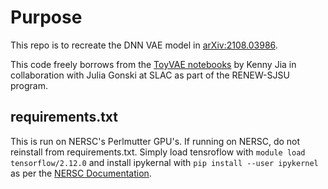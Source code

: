 # Purpose

This repo is to recreate the DNN VAE model in [arXiv:2108.03986](https://arxiv.org/abs/2108.03986).

This code freely borrows from the [ToyVAE notebooks](https://github.com/Kenny-Jia/ToyVAE/tree/GAN-dev/software_dev/Notebooks) by Kenny Jia in collaboration with Julia Gonski at SLAC as part of
the RENEW-SJSU program.

## requirements.txt

This is run on NERSC's Perlmutter GPU's. If running on NERSC, do not reinstall from requirements.txt.
Simply load tensroflow with `module load tensorflow/2.12.0` and install
ipykernal with `pip install --user ipykernel` as per the [NERSC Documentation](https://docs.nersc.gov/machinelearning/tensorflow/).
